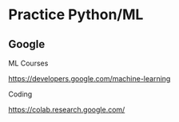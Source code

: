 # Practice Python/ML

## Google
  
ML Courses

  https://developers.google.com/machine-learning

Coding

  https://colab.research.google.com/
